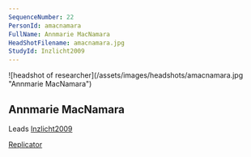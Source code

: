 ```yaml
---
SequenceNumber: 22
PersonId: amacnamara
FullName: Annmarie MacNamara
HeadShotFilename: amacnamara.jpg
StudyId: Inzlicht2009
---
```

<a name="amacnamara">
![headshot of researcher](/assets/images/headshots/amacnamara.jpg "Annmarie MacNamara")

## Annmarie MacNamara



Leads [Inzlicht2009](/replications/#Inzlicht2009)



[Replicator]("replicator") 